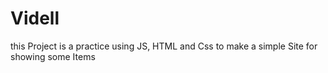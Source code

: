 # Videll
this Project is a practice
using JS, HTML and Css to make a simple Site for showing some Items
